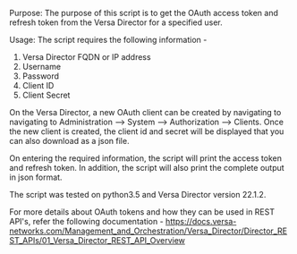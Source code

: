Purpose:
 The purpose of this script is to get the OAuth access token and refresh token from the Versa Director for a specified user.
 
 Usage:
 The script requires the following information -
 1. Versa Director FQDN or IP address
 2. Username
 3. Password
 4. Client ID
 5. Client Secret
 
 On the Versa Director, a new OAuth client can be created by navigating to navigating to Administration --> System --> Authorization --> Clients.  Once the new client is created, the client id and secret will be displayed that you can also download as a json file.
 
 On entering the required information, the script will print the access token and refresh token.  In addition, the script will also print the complete output in json format.
 
 The script was tested on python3.5 and Versa Director version 22.1.2.
 
 For more details about OAuth tokens and how they can be used in REST API's, refer the following documentation - https://docs.versa-networks.com/Management_and_Orchestration/Versa_Director/Director_REST_APIs/01_Versa_Director_REST_API_Overview